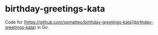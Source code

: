 birthday-greetings-kata
=======================

Code for [https://github.com/xpmatteo/birthday-greetings-kata](birthday-greetings-kata) in Go.
